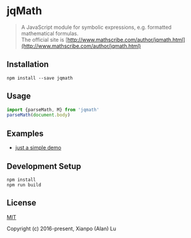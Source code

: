 # jqMath

> A JavaScript module for symbolic expressions, e.g. formatted mathematical formulas.  
> The official site is [http://www.mathscribe.com/author/jqmath.html](http://www.mathscribe.com/author/jqmath.html)

## Installation

```
npm install --save jqmath
```

## Usage

```js
import {parseMath, M} from 'jqmath'
parseMath(document.body)
```

## Examples

- [just a simple demo](https://luxp.github.io/jqmath)

## Development Setup

```
npm install
npm run build
```

## License

[MIT](http://opensource.org/licenses/MIT)

Copyright (c) 2016-present, Xianpo (Alan) Lu
